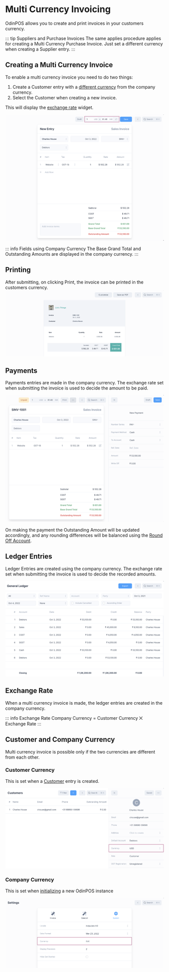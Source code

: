 # Multi Currency Invoicing

OdinPOS allows you to create and print invoices in your customers currency.

::: tip Suppliers and Purchase Invoices
The same applies procedure applies for creating a Multi Currency Purchase
Invoice. Just set a different currency when creating a Supplier entry.
:::

## Creating a Multi Currency Invoice

To enable a multi currency invoice you need to do two things:

1. Create a Customer entry with a [different currency](/transactions/multi-currency-invoicing#customer-and-company-currency) from the company currency.
2. Select the Customer when creating a new invoice.

This will display the [exchange rate](/transactions/multi-currency-invoicing#exchange-rate) widget.

![Multi Currency Invoicing](./images/multicurrency-invoice.png)

::: info Fields using Company Currency
The Base Grand Total and Outstanding Amounts are displayed in the company currency.
:::

## Printing

After submitting, on clicking Print, the invoice can be printed in the customers currency.
![Multi Currency Invoice Printing](./images/multi-currency-print.png)

## Payments

Payments entries are made in the company currency. The exchange rate set when
submitting the invoice is used to decide the amount to be paid.

![Multi Currency Payment](./images/multi-currency-payments.png)

On making the payment the Outstanding Amount will be updated accordingly, and any
rounding differences will be balanced using the [Round Off Account](/miscellaneous/settings#general-settings).

## Ledger Entries

Ledger Entries are created using the company currency. The exchange rate set
when submitting the invoice is used to decide the recorded amounts.

![Multi Currency Ledger Entries](./images/multi-currency-ledger-entries.png)

## Exchange Rate

When a multi currency invoice is made, the ledger entries are created in the
company currency.

::: info Exchange Rate
Company Currency = Customer Currency ⨉ Exchange Rate
:::

## Customer and Company Currency

Multi currency invoice is possible only if the two currencies are different from
each other.

### Customer Currency

This is set when a [Customer](/entries/party) entry is created.

![Customer Currency](./images/customer-currency.png)

### Company Currency

This is set when [initializing](/setting-up/getting-started) a new OdinPOS instance

![Company Currency](./images/company-currency.png)
